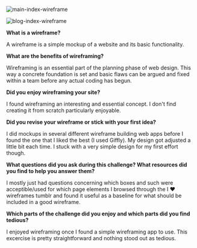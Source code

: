 ![main-index-wireframe](../../mrYakamoto.github.io/wireframe-main-index.png)

![blog-index-wireframe](../../mrYakamoto.github.io/blog/wireframe-blog-index.png)

**What is a wireframe?**

A wireframe is a simple mockup of a website and its basic functionality.

**What are the benefits of wireframing?**

Wireframing is an essential part of the planning phase of web design. This way a concrete foundation is set and basic flaws can be argued and fixed within a team before any actual coding has begun.

**Did you enjoy wireframing your site?**

I found wireframing an interesting and essential concept. I don't find creating it from scratch particularly enjoyable.

**Did you revise your wireframe or stick with your first idea?**

I did mockups in several different wireframe building web apps before I found the one that I liked the best (I used Giffly). My design got adjusted a little bit each time. I stuck with a very simple design for my first effort though.

**What questions did you ask during this challenge? What resources did you find to help you answer them?**

I mostly just had questions concerning which boxes and such were acceptible/used for which page elements I browsed through the I ♥ wireframes tumblr and found it useful as a baseline for what should be included in a good wireframe.

**Which parts of the challenge did you enjoy and which parts did you find tedious?**

I enjoyed wireframing once I found a simple wireframing app to use. This excercise is pretty straightforward and nothing stood out as tedious.